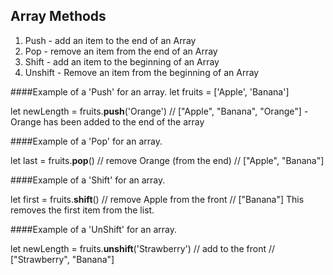 ## Array Methods
1. Push - add an item to the end of an Array
2. Pop - remove an item from the end of an Array
3. Shift - add an item to the beginning of an Array
4. Unshift - Remove an item from the beginning of an Array

####Example of a 'Push' for an array.
let fruits = ['Apple', 'Banana']

let newLength = fruits.**push**('Orange')
// ["Apple", "Banana", "Orange"] - Orange has been added to the end of the array


####Example of a 'Pop' for an array.

let last = fruits.**pop**() // remove Orange (from the end)
// ["Apple", "Banana"]

####Example of a 'Shift' for an array.

let first = fruits.**shift**() // remove Apple from the front
// ["Banana"] This removes the first item from the list.

####Example of a 'UnShift' for an array.

let newLength = fruits.**unshift**('Strawberry') // add to the front
// ["Strawberry", "Banana"]
